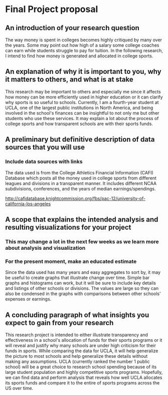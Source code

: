 # Final Project proposal

## An introduction of your research question

The way money is spent in colleges becomes highly critiqued by many over the years. Some may point out how high of a salary some college coaches can earn while students struggle to pay for tuition. In the following research, I intend to find how money is generated and allocated in college sports.

## An explanation of why it is important to you, why it matters to others, and what is at stake

This research may be important to others and especially me since it affects how money can be more efficiently used in higher education or it can clarify why sports is so useful to schools. Currently, I am a fourth-year student at UCLA, one of the largest public institutions in North America, and being involved in the school's finances can be insightful to not only me but other students who use these services. It may explain a lot about the process of college sports and how transparent schools are with their sports funds.

## A preliminary but definitive description of data sources that you will use
### Include data sources with links

The data used is from the College Athletics Financial Information (CAFI) Database which posts all the money used in college sports from different leagues and divisions in a transparent manner. It includes different NCAA subdivisions, conferences, and the years of median earnings/spendings.

http://cafidatabase.knightcommission.org/fbs/pac-12/university-of-california-los-angeles

## A scope that explains the intended analysis and resulting visualizations for your project
### This may change a lot in the next few weeks as we learn more about analysis and visualization
### For the present moment, make an educated estimate

Since the data used has many years and easy aggregates to sort by, it may be useful to create graphs that illustrate change over time. Simple bar graphs and histograms can work, but it will be sure to include key details and listings of other schools or divisions. The values are large so they can also be condensed in the graphs with comparisons between other schools' expenses or earnings.

## A concluding paragraph of what insights you expect to gain from your research

This research project is intended to either illustrate transparency and effectiveness in a school's allocation of funds for their sports programs or it will reveal and justify why many schools are under high criticism for their funds in sports. While comparing the data for UCLA, it will help generalize the picture to most schools and help generalize these details without making any assumptions. UCLA (currently ranked the number 1 public school) will be a great choice to research school spending because of its large student population and highly competitive sports programs. Hopefully, we can find data and perform analysis that reveals how well UCLA allocates its sports funds and compare it to the entire of sports programs across the US over time.
